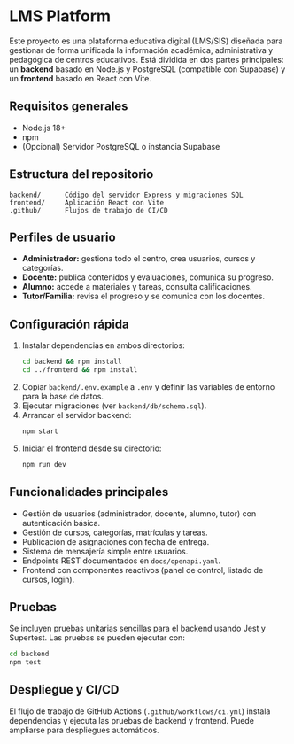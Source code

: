 # LMS Platform

Este proyecto es una plataforma educativa digital (LMS/SIS) diseñada para gestionar de forma unificada la información académica, administrativa y pedagógica de centros educativos. Está dividida en dos partes principales: un **backend** basado en Node.js y PostgreSQL (compatible con Supabase) y un **frontend** basado en React con Vite.

## Requisitos generales
- Node.js 18+
- npm
- (Opcional) Servidor PostgreSQL o instancia Supabase

## Estructura del repositorio

```
backend/      Código del servidor Express y migraciones SQL
frontend/     Aplicación React con Vite
.github/      Flujos de trabajo de CI/CD
```

## Perfiles de usuario

- **Administrador:** gestiona todo el centro, crea usuarios, cursos y categorías.
- **Docente:** publica contenidos y evaluaciones, comunica su progreso.
- **Alumno:** accede a materiales y tareas, consulta calificaciones.
- **Tutor/Familia:** revisa el progreso y se comunica con los docentes.

## Configuración rápida

1. Instalar dependencias en ambos directorios:
   ```bash
   cd backend && npm install
   cd ../frontend && npm install
   ```
2. Copiar `backend/.env.example` a `.env` y definir las variables de entorno para la base de datos.
3. Ejecutar migraciones (ver `backend/db/schema.sql`).
4. Arrancar el servidor backend:
   ```bash
   npm start
   ```
5. Iniciar el frontend desde su directorio:
   ```bash
   npm run dev
   ```

## Funcionalidades principales

- Gestión de usuarios (administrador, docente, alumno, tutor) con autenticación básica.
- Gestión de cursos, categorías, matrículas y tareas.
- Publicación de asignaciones con fecha de entrega.
- Sistema de mensajería simple entre usuarios.
- Endpoints REST documentados en `docs/openapi.yaml`.
- Frontend con componentes reactivos (panel de control, listado de cursos, login).

## Pruebas

Se incluyen pruebas unitarias sencillas para el backend usando Jest y Supertest. Las pruebas se pueden ejecutar con:

```bash
cd backend
npm test
```

## Despliegue y CI/CD

El flujo de trabajo de GitHub Actions (`.github/workflows/ci.yml`) instala dependencias y ejecuta las pruebas de backend y frontend. Puede ampliarse para despliegues automáticos.

